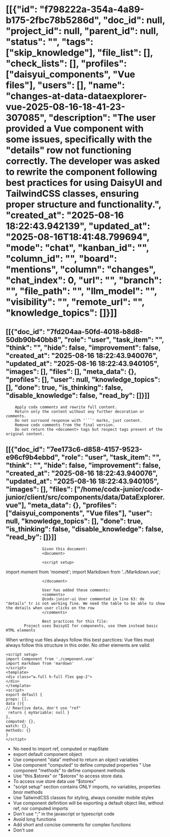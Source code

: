 # [[{"id": "f798222a-354a-4a89-b175-2fbc78b5286d", "doc_id": null, "project_id": null, "parent_id": null, "status": "", "tags": ["skip_knowledge"], "file_list": [], "check_lists": [], "profiles": ["daisyui_components", "Vue files"], "users": [], "name": "changes-at-data-dataexplorer-vue-2025-08-16-18-41-23-307085", "description": "The user provided a Vue component with some issues, specifically with the \"details\" row not functioning correctly. The developer was asked to rewrite the component following best practices for using DaisyUI and TailwindCSS classes, ensuring proper structure and functionality.", "created_at": "2025-08-16 18:22:43.942139", "updated_at": "2025-08-16T18:41:48.799694", "mode": "chat", "kanban_id": "", "column_id": "", "board": "mentions", "column": "changes", "chat_index": 0, "url": "", "branch": "", "file_path": "", "llm_model": "", "visibility": "", "remote_url": "", "knowledge_topics": []}]]
## [[{"doc_id": "7fd204aa-50fd-4018-b8d8-50db90b40bb8", "role": "user", "task_item": "", "think": "", "hide": false, "improvement": false, "created_at": "2025-08-16 18:22:43.940076", "updated_at": "2025-08-16 18:22:43.940105", "images": [], "files": [], "meta_data": {}, "profiles": [], "user": null, "knowledge_topics": [], "done": true, "is_thinking": false, "disable_knowledge": false, "read_by": []}]]

        Apply codx comments and rewrite full content.
        Return only the content without any further decoration or comments.
        Do not surround response with '```' marks, just content.
        Remove codx comments from the final version.
        Do not return the <document> tags but respect tags present of the original content.
        
## [[{"doc_id": "7ee173c6-d858-4157-9523-e96cf9b4ebbd", "role": "user", "task_item": "", "think": "", "hide": false, "improvement": false, "created_at": "2025-08-16 18:22:43.940076", "updated_at": "2025-08-16 18:22:43.940105", "images": [], "files": ["/home/codx-junior/codx-junior/client/src/components/data/DataExplorer.vue"], "meta_data": {}, "profiles": ["daisyui_components", "Vue files"], "user": null, "knowledge_topics": [], "done": true, "is_thinking": false, "disable_knowledge": false, "read_by": []}]]

                    Given this document:
                    <document>

                    <script setup>
import moment from 'moment';
import Markdown from '../Markdown.vue';
</script>
<template>
  <div class="w-full h-full flex gap-2 flex-col">
    <div>Data Explorer</div>
    <div class="query-toolbar flex justify-between items-center gap-4">
      <input v-model="filter" placeholder="Filter" class="grow input input-bordered" 
        @keydown.enter="search"
      />
      <input v-model="limit" placeholder="Limit" class="input input-bordered w-20" />
      <button @click="search" class="btn btn-primary">
        <i class="fa-solid fa-magnifying-glass"></i>
      </button>
    </div>
    <div class="grow results w-full overflow-auto">
      <table class="table table-compact">
        <thead>
          <tr class="text-xl font-bold">
            <th>Id</th>
            <th>Source</th>
            <th>Language</th>
            <th>Loader Type</th>
            <th>Splitter</th>
            <th>Index</th>
            <th>Total Docs</th>
            <th>Length</th>
            <th>Index Date</th>
            <th>Last Update</th>
            <th>Training</th>
            <th>Page Content</th>
          </tr>
        </thead>
        <tbody>
          <div v-for="item in results" :key="item.id">
            <tr class="click" @click="item.open = !item.open">
              <td>
                <div class="flex gap-2 items-center">
                  <input type="checkbox" class="checkbox" v-model="item.selected" />
                  <span class="text-error" :title="item.metadata.error"
                    v-if="item.metadata.error">
                    <i class="fa-solid fa-circle-exclamation"></i>
                  </span>
                  {{ item.id }}
                </div>
              </td>
              <td class="underline click" @click="$ui.openFile(item.metadata.source)">{{ item.metadata.source }}</td>
              <td>{{ item.metadata.language }}</td>
              <td>{{ item.metadata.loader_type }}</td>
              <td>{{ item.metadata.splitter }}</td>
              <td>{{ item.metadata.index }}</td>
              <td>{{ item.metadata.total_docs }}</td>
              <td>{{ item.metadata.length }}</td>
              <td>{{ item.metadata.index_date }}</td>
              <td>{{ moment(item.metadata.last_update * 1000).fromNow() }}</td>
              <td>
                <pre v-if="item.metadata.training?.length">
                  {{ item.metadata.training?.length }} entries
                </pre>
              </td>
              <td>{{ item.page_content.slice(0, 100) + (item.page_content.length > 100 ? '...' : '') }}</td>
            </tr>
            @codx-ok, please-wait...: de "details" tr is not working fine. We need the table to be able to show the details when user clicks on the row
            <tr class="details" v-if="item.open">
              <td colspan={12} class="w-full">
                <div class="tabs">
                  <button class="tab tab-active">Content</button>
                  <button class="tab">Summary</button>
                  <button class="tab">Wiki</button>
                  <button class="tab">Training</button>
                </div>
                <markdown :text="'```\n' + item.page_content + '\n```'" />
              </td>
            </tr>
          </div>
        </tbody>
      </table>
    </div>
    <div class="flex gap-2 justify-end items-center">
      <button class="btn btn-error" @click="dropSelected" :disabled="!itemsSelected.length">
        Drop
      </button>
    </div>
  </div>
</template>

<script>
export default {
  components: { Markdown },
  data() {
    return {
      filter: "source != ''",
      limit: 3,
      page: 1,
      results: []
    }
  },
  computed: {
    itemsSelected() {
      return this.results.filter(i => i.selected)
    }
  },
  watch: {},
  methods: {
    async query() {
      this.results = await $storex.api.data.rawQuery({ 
        filter: this.filter, 
        limit: this.limit, 
        page: this.page 
      })
      
    },
    search() {
      this.page = 1
      this.query()
    },
    async dropSelected() {
      await this.$emit('drop', this.itemsSelected.map(i => i.metadata.source))
      setTimeout(() => this.search(), 1500)
    }
  }
}
</script>

                    </document>

                    User has added these comments:
                    <comments>
                    @codx-junior-ui User commented in line 63: de "details" tr is not working fine. We need the table to be able to show the details when user clicks on the row
                    </comments>

                    Best practices for this file:
            Project uses DaisyUI for components, use them instead basic HTML elements
When writing vue files always follow this best parctices:
Vue files must always follow this structure in this order.
No other elements are valid:
```example vue file
<script setup>
import Component from './component.vue'
import markdown from 'mardown'
</script>
<template>
<div class="w.full h-full flex gap-2">
</div>
</template>
<script>
export default {
props: [].
data (){
// Reactive data, don't use "ref"
 return { myVariable: null }
},
computed: {},
watch: {},
methods: {}
}
</sctipt>
```
* No need to import ref, computed or mapState 
* export default component object
* Use component "data" method to return an object variables
* Use component "computed" to define computed properties
" Use component "methods" to define component methods 
* Use "this.$storex" or "$storex" to access store data.
* To access vue store data use "$storex"
* "script setup" section contains ONLY imports, no variables, properties bnor methods
* Use TailwindCSS classes for styling, always consider mobile styles
* Vue component definition will be exporting a default object like, without ref, nor computed imports
* Don't use ";" in the javascript or typescript code
* Avoid long functions
* Add short and concise comments for complex functions
* Don't use <style> elements, use TailWindCSS classes
            
                    
## [[{"doc_id": "d9110361-fcc0-42ed-84ed-a284c9de1a65", "role": "assistant", "task_item": "", "think": null, "hide": false, "improvement": false, "created_at": "2025-08-16 18:22:43.940076", "updated_at": "2025-08-16 18:22:43.940105", "images": [], "files": [], "meta_data": {"time_taken": 24.60620427131653, "first_chunk_time_taken": 0.00011277198791503906, "model": "openai/mercury-coder"}, "profiles": ["daisyui_components", "Vue files"], "user": null, "knowledge_topics": [], "done": true, "is_thinking": null, "disable_knowledge": false, "read_by": []}]]
<script setup>
import moment from 'moment';
import Markdown from '../Markdown.vue';
</script>
<template>
  <div class="w-full h-full flex gap-2 flex-col">
    <div>Data Explorer</div>
    <div class="query-toolbar flex justify-between items-center gap-4">
      <input v-model="filter" placeholder="Filter" class="grow input input-bordered" 
        @keydown.enter="search"
      />
      <input v-model="limit" placeholder="Limit" class="input input-bordered w-20" />
      <button @click="search" class="btn btn-primary">
        <i class="fa-solid fa-magnifying-glass"></i>
      </button>
    </div>
    <div class="grow results w-full overflow-auto">
      <table class="table table-compact">
        <thead>
          <tr class="text-xl font-bold">
            <th>Id</th>
            <th>Source</th>
            <th>Language</th>
            <th>Loader Type</th>
            <th>Splitter</th>
            <th>Index</th>
            <th>Total Docs</th>
            <th>Length</th>
            <th>Index Date</th>
            <th>Last Update</th>
            <th>Training</th>
            <th>Page Content</th>
          </tr>
        </thead>
        <tbody>
          <div v-for="item in results" :key="item.id">
            <tr class="click" @click="item.open = !item.open">
              <td>
                <div class="flex gap-2 items-center">
                  <input type="checkbox" class="checkbox" v-model="item.selected" />
                  <span class="text-error" :title="item.metadata.error"
                    v-if="item.metadata.error">
                    <i class="fa-solid fa-circle-exclamation"></i>
                  </span>
                  {{ item.id }}
                </div>
              </td>
              <td class="underline click" @click="$ui.openFile(item.metadata.source)">{{ item.metadata.source }}</td>
              <td>{{ item.metadata.language }}</td>
              <td>{{ item.metadata.loader_type }}</td>
              <td>{{ item.metadata.splitter }}</td>
              <td>{{ item.metadata.index }}</td>
              <td>{{ item.metadata.total_docs }}</td>
              <td>{{ item.metadata.length }}</td>
              <td>{{ item.metadata.index_date }}</td>
              <td>{{ moment(item.metadata.last_update * 1000).fromNow() }}</td>
              <td>
                <pre v-if="item.metadata.training?.length">
                  {{ item.metadata.training?.length }} entries
                </pre>
              </td>
              <td>{{ item.page_content.slice(0, 100) + (item.page_content.length > 100 ? '...' : '') }}</td>
            </tr>
            <tr class="details" v-if="item.open">
              <td colspan="12" class="w-full">
                <div class="tabs">
                  <button class="tab tab-active">Content</button>
                  <button class="tab">Summary</button>
                  <button class="tab">Wiki</button>
                  <button class="tab">Training</button>
                </div>
                <markdown :text="'```\n' + item.page_content + '\n```'" />
              </td>
            </tr>
          </div>
        </tbody>
      </table>
    </div>
    <div class="flex gap-2 justify-end items-center">
      <button class="btn btn-error" @click="dropSelected" :disabled="!itemsSelected.length">
        Drop
      </button>
    </div>
  </div>
</template>

<script>
export default {
  components: { Markdown },
  data() {
    return {
      filter: "source != ''",
      limit: 3,
      page: 1,
      results: []
    }
  },
  computed: {
    itemsSelected() {
      return this.results.filter(i => i.selected)
    }
  },
  watch: {},
  methods: {
    async query() {
      this.results = await $storex.api.data.rawQuery({ 
        filter: this.filter, 
        limit: this.limit, 
        page: this.page 
      })
      
    },
    search() {
      this.page = 1
      this.query()
    },
    async dropSelected() {
      await this.$emit('drop', this.itemsSelected.map(i => i.metadata.source))
      setTimeout(() => this.search(), 1500)
    }
  }
}
</script>